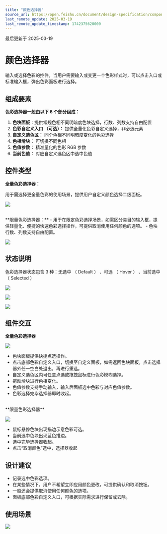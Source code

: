 ```yaml
---
title: "颜色选择器"
source_url: https://open.feishu.cn/document/design-specification/component---data-entry/color-picker
last_remote_update: 2025-03-19
last_remote_update_timestamp: 1742375620000
---
```

最后更新于 2025-03-19

# 颜色选择器
输入或选择色彩的控件，当用户需要输入或变更一个色彩样式时，可以点击入口或标准输入框，弹出色彩面板进行选择。

## 组成要素

**色彩选择器一般由以下 6 个部分组成：**
1. **色块面板**：提供常规色相不同明暗度色块选择，行数、列数支持自由配置
1. **色彩自定义入口 （可选）：** 提供全量化色彩自定义选择，非必选元素
1. **自定义选色区：** 同个色相不同明暗度变化的色彩选择
1. **色相滑块：** 可切换不同色相
1. **色值参数：** 精准量化的色彩 RGB 参数
1. **当前色值：** 对应自定义选色区中选中色值

## 控件类型

**全量色彩选择器：**

用于需选择更全量色彩的使用场景，提供用户自定义颜色选择二级面板。

![](https://sf3-cn.feishucdn.com/obj/open-platform-opendoc/ec4de7f1094233d594b452bf06854ed3_1YU1WJ1vbh.png?height=678&lazyload=true&maxWidth=800px&width=2048)

<br>
**限量色彩选择器：**
- 用于在限定色彩选择场景，如需区分类目的输入框，提供轻量化、便捷的快速色彩选择操作，可提供取消使用任何颜色的选项。
- 色块行数、列数支持自由配置。

![](https://sf3-cn.feishucdn.com/obj/open-platform-opendoc/6e657597fb0479163a62f91fc94e507b_HGiyHDyvhB.png?height=310&lazyload=true&maxWidth=800px&width=2048)

## 状态说明

色彩选择器状态包含 3 种：无选中 （ Default ） 、可选 （ Hover ） 、当前选中 （ Selected ）

![](https://sf3-cn.feishucdn.com/obj/open-platform-opendoc/6383f9956442a5c7258d05ce8d70acc1_JkR7Q9zTLP.png?height=758&lazyload=true&maxWidth=800px&width=2048)

![](https://sf3-cn.feishucdn.com/obj/open-platform-opendoc/ee5a4b46b9dc0d88e016418a33b2247b_iT6JxEcLnb.png?height=718&lazyload=true&maxWidth=800px&width=2048)

![](https://sf3-cn.feishucdn.com/obj/open-platform-opendoc/1b6526ce190dc5ddab68f75000d2db2e_PL2fR8l0Hr.png?height=390&lazyload=true&maxWidth=800px&width=2048)

## 组件交互

**全量色彩选择器**

![](https://sf3-cn.feishucdn.com/obj/open-platform-opendoc/64d63fe3038413faa9417054f421e077_YcJXV24vgM.png?height=678&lazyload=true&maxWidth=800px&width=2048)

- 色块面板提供快捷点选操作。
- 点击底部色彩自定义入口，切换至自定义面板，如需返回色块面板，点击选择器外任一空白处退出，再进行重选。
- 自定义选色区内可任意点选或拖拽鼠标进行色彩模糊选择。
- 拖动滑块进行色相变化。
- 色值参数支持手动输入，输入后面板选中色彩与对应色值参数。
- 色彩选择完毕选择器即时收起。

<br>
**限量色彩选择器**

![](https://sf3-cn.feishucdn.com/obj/open-platform-opendoc/1b6526ce190dc5ddab68f75000d2db2e_tP4E80cAiV.png?height=390&lazyload=true&maxWidth=800px&width=2048)

- 鼠标悬停色块出现描边示意色彩可选。
- 当前选中色块出现蓝色描边。
- 选中完毕选择器收起。
- 点击“取消颜色”选中，选择器收起

## 设计建议

- 记录选中色彩选项。
- 在某些情况下，用户不希望立即应用颜色更改，可提供确认和取消按钮。
- 一般还会提供取消使用任何颜色的选项。
- 面板底部色彩自定义入口，可根据实际需求进行保留或去除。

## 使用场景

![](https://sf3-cn.feishucdn.com/obj/open-platform-opendoc/8b2454c96d7825544ae928833fbad2c4_vOLXgeEynl.png?height=5016&lazyload=true&maxWidth=800px&width=4096)
